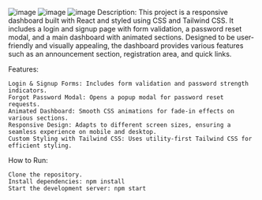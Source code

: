![image](https://github.com/user-attachments/assets/75ddda58-939a-47b7-8afb-05f688a284a2)
![image](https://github.com/user-attachments/assets/aa4abdb1-5be6-42a2-be4e-d6bc7948eec5)
![image](https://github.com/user-attachments/assets/23981477-8079-488f-87c9-09d223c258b7)
Description: This project is a responsive dashboard built with React and styled using CSS and Tailwind CSS. It includes a login and signup page with form validation, a password reset modal, and a main dashboard with animated sections. Designed to be user-friendly and visually appealing, the dashboard provides various features such as an announcement section, registration area, and quick links.

Features:

    Login & Signup Forms: Includes form validation and password strength indicators.
    Forgot Password Modal: Opens a popup modal for password reset requests.
    Animated Dashboard: Smooth CSS animations for fade-in effects on various sections.
    Responsive Design: Adapts to different screen sizes, ensuring a seamless experience on mobile and desktop.
    Custom Styling with Tailwind CSS: Uses utility-first Tailwind CSS for efficient styling.

How to Run:

    Clone the repository.
    Install dependencies: npm install
    Start the development server: npm start







